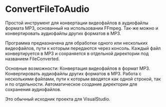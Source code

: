 # ConvertFileToAudio
Простой инструмент для конвертации видеофайлов в аудиофайлы формата MP3, основанный на использовании FFmpeg. Так-же можно и конвертировать аудиофайлы других форматов в MP3.

Программа предназначена для обработки одного или нескольких видеофайлов, пути к которым передаются через консоль. Каждый файл конвертируется в MP3 и сохраняется в отдельной директории под названием FileConverted.

Основные возможности:
Конвертация видеофайлов в формат MP3.
Конвертировать аудиофайлы других форматов в MP3.
Работа с несколькими файлами, пути к которым вводятся как одной строкой, так и по отдельности.
Автоматическое создание директории для сохранения аудиофайлов.

Это обычный исходник проекта для VisualStudio.
